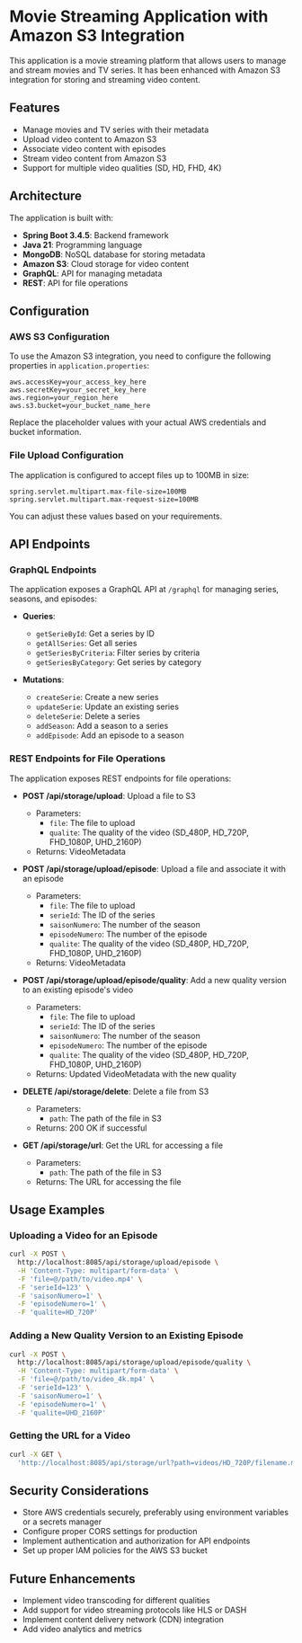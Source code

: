 # Movie Streaming Application with Amazon S3 Integration

This application is a movie streaming platform that allows users to manage and stream movies and TV series. It has been enhanced with Amazon S3 integration for storing and streaming video content.

## Features

- Manage movies and TV series with their metadata
- Upload video content to Amazon S3
- Associate video content with episodes
- Stream video content from Amazon S3
- Support for multiple video qualities (SD, HD, FHD, 4K)

## Architecture

The application is built with:

- **Spring Boot 3.4.5**: Backend framework
- **Java 21**: Programming language
- **MongoDB**: NoSQL database for storing metadata
- **Amazon S3**: Cloud storage for video content
- **GraphQL**: API for managing metadata
- **REST**: API for file operations

## Configuration

### AWS S3 Configuration

To use the Amazon S3 integration, you need to configure the following properties in `application.properties`:

```properties
aws.accessKey=your_access_key_here
aws.secretKey=your_secret_key_here
aws.region=your_region_here
aws.s3.bucket=your_bucket_name_here
```

Replace the placeholder values with your actual AWS credentials and bucket information.

### File Upload Configuration

The application is configured to accept files up to 100MB in size:

```properties
spring.servlet.multipart.max-file-size=100MB
spring.servlet.multipart.max-request-size=100MB
```

You can adjust these values based on your requirements.

## API Endpoints

### GraphQL Endpoints

The application exposes a GraphQL API at `/graphql` for managing series, seasons, and episodes:

- **Queries**:
  - `getSerieById`: Get a series by ID
  - `getAllSeries`: Get all series
  - `getSeriesByCriteria`: Filter series by criteria
  - `getSeriesByCategory`: Get series by category

- **Mutations**:
  - `createSerie`: Create a new series
  - `updateSerie`: Update an existing series
  - `deleteSerie`: Delete a series
  - `addSeason`: Add a season to a series
  - `addEpisode`: Add an episode to a season

### REST Endpoints for File Operations

The application exposes REST endpoints for file operations:

- **POST /api/storage/upload**: Upload a file to S3
  - Parameters:
    - `file`: The file to upload
    - `qualite`: The quality of the video (SD_480P, HD_720P, FHD_1080P, UHD_2160P)
  - Returns: VideoMetadata

- **POST /api/storage/upload/episode**: Upload a file and associate it with an episode
  - Parameters:
    - `file`: The file to upload
    - `serieId`: The ID of the series
    - `saisonNumero`: The number of the season
    - `episodeNumero`: The number of the episode
    - `qualite`: The quality of the video (SD_480P, HD_720P, FHD_1080P, UHD_2160P)
  - Returns: VideoMetadata

- **POST /api/storage/upload/episode/quality**: Add a new quality version to an existing episode's video
  - Parameters:
    - `file`: The file to upload
    - `serieId`: The ID of the series
    - `saisonNumero`: The number of the season
    - `episodeNumero`: The number of the episode
    - `qualite`: The quality of the video (SD_480P, HD_720P, FHD_1080P, UHD_2160P)
  - Returns: Updated VideoMetadata with the new quality

- **DELETE /api/storage/delete**: Delete a file from S3
  - Parameters:
    - `path`: The path of the file in S3
  - Returns: 200 OK if successful

- **GET /api/storage/url**: Get the URL for accessing a file
  - Parameters:
    - `path`: The path of the file in S3
  - Returns: The URL for accessing the file

## Usage Examples

### Uploading a Video for an Episode

```bash
curl -X POST \
  http://localhost:8085/api/storage/upload/episode \
  -H 'Content-Type: multipart/form-data' \
  -F 'file=@/path/to/video.mp4' \
  -F 'serieId=123' \
  -F 'saisonNumero=1' \
  -F 'episodeNumero=1' \
  -F 'qualite=HD_720P'
```

### Adding a New Quality Version to an Existing Episode

```bash
curl -X POST \
  http://localhost:8085/api/storage/upload/episode/quality \
  -H 'Content-Type: multipart/form-data' \
  -F 'file=@/path/to/video_4k.mp4' \
  -F 'serieId=123' \
  -F 'saisonNumero=1' \
  -F 'episodeNumero=1' \
  -F 'qualite=UHD_2160P'
```

### Getting the URL for a Video

```bash
curl -X GET \
  'http://localhost:8085/api/storage/url?path=videos/HD_720P/filename.mp4'
```

## Security Considerations

- Store AWS credentials securely, preferably using environment variables or a secrets manager
- Configure proper CORS settings for production
- Implement authentication and authorization for API endpoints
- Set up proper IAM policies for the AWS S3 bucket

## Future Enhancements

- Implement video transcoding for different qualities
- Add support for video streaming protocols like HLS or DASH
- Implement content delivery network (CDN) integration
- Add video analytics and metrics
